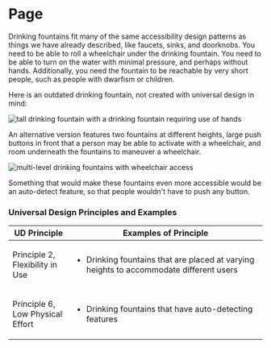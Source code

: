 # Page

Drinking fountains fit many of the same accessibility design patterns as things we have already described, like faucets, sinks, and doorknobs. You need to be able to roll a wheelchair under the drinking fountain. You need to be able to turn on the water with minimal pressure, and perhaps without hands. Additionally, you need the fountain to be reachable by very short people, such as people with dwarfism or children.

Here is an outdated drinking fountain, not created with universal design in mind:

![tall drinking fountain with a drinking fountain requiring use of hands](https://dequeuniversity.com/assets/images/accessibility_fundamentals/drinking-fountain.jpg)

An alternative version features two fountains at different heights, large push buttons in front that a person may be able to activate with a wheelchair, and room underneath the fountains to maneuver a wheelchair.&#x20;

![multi-level drinking fountains with wheelchair access](https://dequeuniversity.com/assets/images/accessibility_fundamentals/drinking-fountain-ada.jpg)

Something that would make these fountains even more accessible would be an auto-detect feature, so that people wouldn't have to push any button.&#x20;

### Universal Design Principles and Examples

| UD Principle                                | Examples of Principle                                                                                  |
| ------------------------------------------- | ------------------------------------------------------------------------------------------------------ |
| <p>Principle 2, <br>Flexibility in Use</p>  | <ul><li>Drinking fountains that are placed at varying heights to accommodate different users</li></ul> |
| <p>Principle 6, <br>Low Physical Effort</p> | <ul><li>Drinking fountains that have auto-detecting features</li></ul>                                 |
